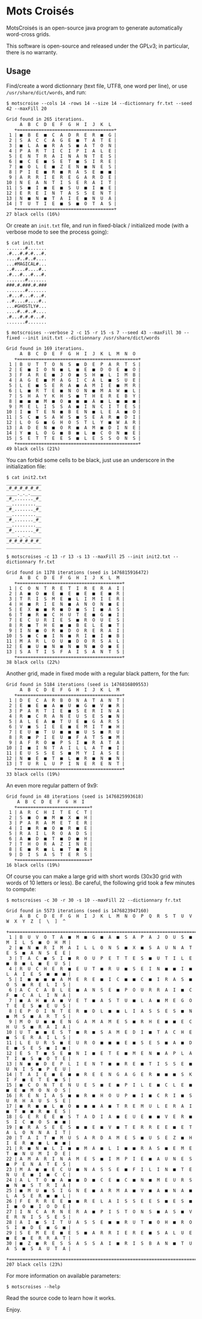# Mots Croisés

MotsCroisés is an open-source java program to generate automatically
word-cross grids.

This software is open-source and released under the GPLv3;
in particular, there is no warranty.

## Usage

Find/create a word dictionnary (text file, UTF8, one word per line), or use `/usr/share/dict/words`, and run:

	$ motscroise --cols 14 -rows 14 --size 14 --dictionnary fr.txt --seed 42 --maxFill 20

	Grid found in 265 iterations.
	     A  B  C  D  E  F  G  H  I  J  K  L 
	   +====================================+
	 1 | ■  B  E  ■  C  A  D  R  E  R  ■  G |
	 2 | S  A  C  C  A  G  E  ■  T  A  T  E |
	 3 | ■  L  A  ■  R  A  S  ■  A  T  O  N |
	 4 | P  A  R  T  I  C  I  P  I  A  L  E |
	 5 | E  N  T  R  A  I  N  A  N  T  E  S |
	 6 | ■  C  E  ■  S  E  T  ■  S  I  R  E |
	 7 | ■  O  L  E  ■  Z  E  N  ■  N  E  S |
	 8 | P  I  E  ■  R  ■  R  A  S  E  ■  ■ |
	 9 | A  R  R  I  E  R  E  G  A  R  D  E |
	10 | N  E  A  N  T  I  S  E  R  A  I  T |
	11 | S  ■  I  ■  E  ■  S  U  ■  I  ■  E |
	12 | E  R  E  I  N  T  A  S  S  E  N  T |
	13 | N  ■  N  ■  T  A  I  E  ■  N  U  A |
	14 | T  U  T  I  E  ■  S  ■  O  T  A  S |
	   +====================================+
	27 black cells (16%)

Or create an `init.txt` file, and run in fixed-black / initialized mode (with a verbose mode to see the process going):

	$ cat init.txt
	.......#.......
	.#...#.#.#...#.
	....#..#..#....
	...#MAGICAL#...
	..#....#....#..
	.#...#...#...#.
	.......#.......
	###.#.###.#.###
	.......#.......
	.#...#...#...#.
	..#....#....#..
	...#GHOSTLY#...
	....#..#..#....
	.#...#.#.#...#.
	.......#.......

	$ motscroises --verbose 2 -c 15 -r 15 -s 7 --seed 43 --maxFill 30 --fixed --init init.txt --dictionnary /usr/share/dict/words

	Grid found in 169 iterations.
	     A  B  C  D  E  F  G  H  I  J  K  L  M  N  O
	   +=============================================+
	 1 | B  U  T  T  O  N  S  ■  D  E  P  A  R  T  S |
	 2 | E  ■  I  O  N  ■  L  ■  E  ■  D  O  E  ■  O |
	 3 | F  A  R  E  ■  J  O  ■  S  H  ■  L  I  M  B |
	 4 | A  G  E  ■  M  A  G  I  C  A  L  ■  S  U  E |
	 5 | L  E  ■  S  E  R  A  ■  A  M  I  E  ■  M  R |
	 6 | L  ■  R  T  E  ■  N  O  N  ■  M  A  W  ■  L |
	 7 | S  H  A  Y  K  H  S  ■  T  H  E  R  E  B  Y |
	 8 | ■  ■  ■  M  ■  O  ■  ■  ■  A  ■  L  ■  ■  ■ |
	 9 | M  E  L  I  S  S  A  ■  I  N  C  I  T  E  S |
	10 | I  ■  T  E  N  ■  B  E  N  ■  L  E  A  ■  O |
	11 | S  C  ■  S  A  W  S  ■  S  E  A  R  ■  D  I |
	12 | L  O  G  ■  G  H  O  S  T  L  Y  ■  W  A  R |
	13 | A  D  E  N  ■  O  R  ■  A  M  ■  D  I  N  E |
	14 | Y  ■  L  O  G  ■  B  ■  L  ■  C  O  N  ■  E |
	15 | S  E  T  T  E  E  S  ■  L  E  S  S  O  N  S |
	   +=============================================+
	49 black cells (21%)

You can forbid some cells to be black, just use an underscore in the initialization file:

	$ cat init2.txt
	_____________
	_#_#_#_#_#_#_
	____._._.____
	_#_......._#_
	__.........__
	_#_......._#_
	__.........__
	_#_......._#_
	__.........__
	_#_......._#_
	____._._.____
	_#_#_#_#_#_#_
	_____________

	$ motscroises -c 13 -r 13 -s 13 --maxFill 25 --init init2.txt --dictionnary fr.txt

	Grid found in 1178 iterations (seed is 1476815916472)
	     A  B  C  D  E  F  G  H  I  J  K  L  M 
	   +=======================================+
	 1 | C  O  N  T  R  E  T  I  R  E  R  A  I |
	 2 | A  ■  O  ■  E  ■  E  ■  E  ■  E  ■  R |
	 3 | T  R  I  S  M  E  ■  L  I  M  I  E  R |
	 4 | H  ■  R  I  E  N  ■  A  N  O  N  ■  E |
	 5 | E  X  ■  ■  R  ■  D  ■  S  I  ■  A  S |
	 6 | T  ■  R  ■  C  H  U  T  E  ■  G  ■  I |
	 7 | E  C  U  R  I  E  S  ■  R  O  U  E  S |
	 8 | R  ■  T  H  E  ■  ■  B  E  L  E  ■  T |
	 9 | I  N  ■  O  R  ■  D  O  R  E  R  A  I |
	10 | S  ■  C  ■  I  N  ■  R  I  ■  I  ■  B |
	11 | M  A  R  L  O  U  ■  D  O  R  S  A  L |
	12 | E  ■  U  ■  N  ■  N  ■  N  ■  O  ■  E |
	13 | S  A  T  I  S  F  A  I  S  A  N  T  S |
	   +=======================================+
	38 black cells (22%)

Another grid, made in fixed mode with a regular black pattern, for the fun:

	Grid found in 5184 iterations (seed is 1476816809553)
	     A  B  C  D  E  F  G  H  I  J  K  L  M
	   +=======================================+
	 1 | D  E  C  A  R  B  O  N  A  T  A  N  T |
	 2 | E  ■  E  ■  A  ■  U  ■  G  ■  V  ■  R |
	 3 | P  A  R  T  I  E  ■  S  E  R  I  N  A |
	 4 | R  ■  C  R  A  N  E  U  S  E  S  ■  N |
	 5 | A  L  E  A  ■  T  U  E  ■  G  A  R  S |
	 6 | V  ■  S  I  E  E  ■  E  M  I  T  ■  H |
	 7 | E  U  ■  T  U  ■  ■  ■  U  S  ■  R  U |
	 8 | R  ■  P  I  E  U  ■  F  A  T  S  ■  M |
	 9 | A  F  R  O  ■  P  S  I  ■  R  A  T  A |
	10 | I  ■  I  N  T  A  I  L  L  A  T  ■  I |
	11 | E  U  S  S  E  S  ■  M  Y  I  A  S  E |
	12 | N  ■  E  ■  T  ■  L  ■  R  ■  N  ■  N |
	13 | T  U  R  L  U  P  I  N  E  R  E  N  T |
	   +=======================================+
	33 black cells (19%)

An even more regular pattern of 9x9:
	
	Grid found in 48 iterations (seed is 1476825993618)
        A  B  C  D  E  F  G  H  I 
	   +===========================+
	 1 | A  R  C  H  I  T  E  C  T |
	 2 | S  ■  O  ■  M  ■  X  ■  H |
	 3 | P  A  R  A  M  E  T  E  R |
	 4 | I  ■  R  ■  O  ■  R  ■  E |
	 5 | R  A  I  L  R  O  A  D  S |
	 6 | A  ■  D  ■  T  ■  D  ■  H |
	 7 | T  H  O  R  A  Z  I  N  E |
	 8 | E  ■  R  ■  L  ■  T  ■  R |
	 9 | D  I  S  A  S  T  E  R  S |
	   +===========================+
	16 black cells (19%)
	
Of course you can make a large grid with short words (30x30 grid with words of 10 letters or less).
Be careful, the following grid took a few minutes to compute:

	$ motscroises -c 30 -r 30 -s 10 --maxFill 22 --dictionnary fr.txt

	Grid found in 5573 iterations (seed is 1476823947160)
	     A  B  C  D  E  F  G  H  I  J  K  L  M  N  O  P  Q  R  S  T  U  V  W  X  Y  Z  [  \  ]  ^
	   +==========================================================================================+
	 1 | B  U  V  O  T  A  ■  M  ■  G  ■  A  ■  S  A  P  A  J  O  U  S  ■  M  I  L  S  ■  O  H  M |
	 2 | ■  N  ■  R  I  M  A  I  L  L  O  N  S  ■  X  ■  S  A  U  N  A  T  E  S  ■  A  N  S  E  E |
	 3 | T  A  C  ■  S  I  ■  R  O  U  P  E  T  T  E  S  ■  U  T  I  L  E  ■  B  ■  L  ■  E  U  S |
	 4 | R  U  C  H  E  R  ■  E  U  T  ■  R  U  ■  S  E  I  N  ■  ■  I  ■  L  A  I  E  S  ■  ■  ■ |
	 5 | I  ■  ■  ■  ■  A  M  E  R  E  ■  I  C  ■  ■  C  ■  I  R  A  S  ■  O  S  ■  R  E  L  I  S |
	 6 | A  C  C  A  B  L  E  ■  A  N  S  E  ■  P  O  U  R  R  A  I  ■  C  F  ■  C  A  L  I  N  A |
	 7 | ■  A  H  ■  A  ■  V  E  T  ■  A  S  T  U  ■  L  A  ■  M  E  G  O  T  E  E  S  ■  E  U  S |
	 8 | E  P  O  I  N  T  E  R  ■  D  L  ■  ■  L  I  A  S  S  E  S  ■  N  ■  M  S  ■  A  R  T  S |
	 9 | M  O  U  ■  ■  E  N  G  A  M  A  M  E  S  ■  R  H  E  ■  ■  E  C  H  U  S  ■  R  A  I  A |
	10 | U  T  ■  ■  E  S  T  ■  R  ■  S  A  M  E  D  I  ■  T  A  C  H  E  ■  S  E  R  A  I  L  S |
	11 | L  E  U  R  S  ■  E  U  R  O  ■  ■  ■  E  ■  S  E  S  ■  A  ■  D  E  ■  S  E  S  ■  I  ■ |
	12 | E  S  T  ■  S  E  ■  N  I  ■  E  T  E  ■  M  E  N  ■  A  P  L  A  T  I  ■  S  ■  O  T  E |
	13 | N  ■  ■  D  E  P  L  I  E  N  T  ■  ■  R  E  ■  T  I  S  S  E  ■  U  N  I  S  ■  P  E  U |
	14 | T  A  I  E  ■  E  ■  ■  R  E  E  N  G  A  G  E  R  ■  ■  ■  S  K  I  F  ■  E  T  E  ■  S |
	15 | ■  C  O  N  T  E  N  U  E  S  ■  E  ■  P  I  L  E  ■  C  L  E  ■  ■  E  ■  M  O  N  O  S |
	16 | R  E  N  I  A  S  ■  ■  R  ■  H  O  U  P  ■  I  ■  C  R  I  ■  S  U  R  H  A  U  S  S  E |
	17 | ■  R  ■  ■  L  ■  O  ■  ■  ■  A  ■  T  R  E  M  U  L  E  R  A  I  ■  T  ■  ■  R  ■  E  S |
	18 | G  E  R  E  E  ■  S  T  A  D  I  A  ■  E  U  E  ■  ■  V  E  R  ■  S  I  C  ■  O  S  ■  ■ |
	19 | ■  R  A  S  E  E  S  ■  ■  E  ■  V  ■  T  E  R  R  E  E  ■  E  T  A  L  O  N  N  A  I  T |
	20 | T  A  I  T  ■  M  U  S  A  R  D  A  M  E  S  ■  U  S  E  Z  ■  H  I  E  R  ■  ■  L  ■  ■ |
	21 | R  ■  N  ■  L  I  ■  ■  M  A  ■  L  I  ■  ■  R  A  S  ■  E  M  E  T  ■  N  U  M  I  D  E |
	22 | A  M  A  R  I  N  A  M  E  S  ■  I  M  P  I  E  ■  A  U  N  E  S  ■  P  E  N  A  T  E  S |
	23 | M  A  ■  ■  E  C  U  ■  N  A  S  S  E  ■  F  I  L  I  N  ■  T  E  N  U  E  ■  I  ■  C  C |
	24 | A  L  T  O  ■  A  ■  ■  D  ■  C  E  ■  C  ■  N  ■  M  E  U  R  S  ■  N  ■  S  T  R  I  A |
	25 | ■  M  U  ■  S  I  G  N  E  ■  A  R  M  A  ■  V  ■  A  ■  N  A  ■  L  A  S  E  R  ■  ■  L |
	26 | F  E  R  R  E  E  ■  ■  R  E  L  A  I  S  S  E  E  S  ■  E  S  ■  I  ■  O  ■  I  O  D  E |
	27 | I  N  C  A  R  N  E  R  A  ■  P  I  S  T  O  N  S  ■  A  S  ■  V  E  R  N  I  S  S  E  S |
	28 | A  I  ■  S  I  T  U  A  S  S  E  ■  ■  R  U  T  ■  O  H  ■  R  O  S  I  ■  D  E  ■  G  ■ |
	29 | S  E  M  E  E  ■  E  S  ■  A  R  R  I  E  R  E  ■  S  A  L  U  E  ■  E  ■  E  R  R  A  T |
	30 | ■  Z  ■  R  E  S  S  A  S  S  A  I  ■  R  I  S  B  A  N  ■  T  U  A  S  ■  S  A  U  T  A |
	   +==========================================================================================+
	207 black cells (23%)

For more information on available parameters:

	$ motscroises --help

Read the source code to learn how it works.

Enjoy.
